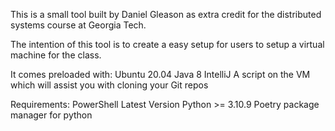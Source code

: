 This is a small tool built by Daniel Gleason as extra credit for the distributed systems course at Georgia Tech.

The intention of this tool is to create a easy setup for users to setup a virtual machine for the class.

It comes preloaded with:
    Ubuntu 20.04
    Java 8
    IntelliJ
    A script on the VM which will assist you with cloning your Git repos


Requirements:
    PowerShell Latest Version
    Python >= 3.10.9
    Poetry package manager for python
